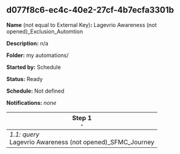 ## d077f8c6-ec4c-40e2-27cf-4b7ecfa3301b

**Name** (not equal to External Key)**:** Lagevrio Awareness (not opened)_Exclusion_Automtion

**Description:** n/a

**Folder:** my automations/

**Started by:** Schedule

**Status:** Ready

**Schedule:** Not defined

**Notifications:** _none_


| Step 1<br>_<small>-</small>_ |
| --- |
| _1.1: query_<br>Lagevrio Awareness (not opened)_SFMC_Journey |
